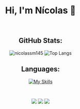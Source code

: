 <h1 align="center">Hi, I'm Nícolas 👋</h1>
<br>

<h2 align="center">GitHub Stats:</h2>
<p align="center">
  <img src="https://github-readme-stats.vercel.app/api?username=nicolassm145&show_icons=true&locale=en&theme=midnight-purple&count_private=true&hide_border=true&card_width=500" alt="nicolassm145" />
  <img src="https://github-readme-stats.vercel.app/api/top-langs/?username=nicolassm145&theme=midnight-purple&layout=compact&card_width=500&langs_count=8&hide_border=true" alt="Top Langs"/>
</p>

<h2 align="center">Languages:</h2>
<p align="center">
  <a href="https://skillicons.dev"><img src="https://skillicons.dev/icons?i=py,c,cpp,cs,js,html,css&theme=dark" alt="My Skills"/></a>
</p>

<br>
<p align="center">
  <a href="mailto://nicolassm145@gmail.com"><img src="https://img.shields.io/badge/Gmail-D14836?style=for-the-badge&logo=gmail&logoColor=white"></a>
  <a href="https://www.linkedin.com/in/nicolassm145/"><img src="https://img.shields.io/badge/linkedin-%230077B5.svg?style=for-the-badge&logo=linkedin&logoColor=white"></a>
  <a href="https://www.instagram.com/nicolassm__/"><img src="https://img.shields.io/badge/Instagram-%23E4405F.svg?style=for-the-badge&logo=Instagram&logoColor=white"></a>
</p>
